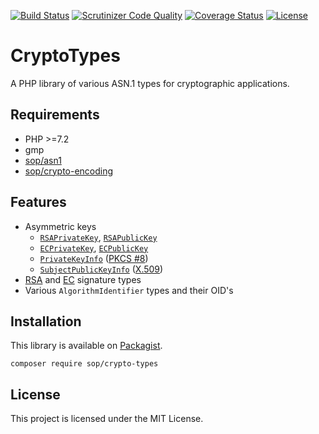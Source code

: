 [![Build Status](https://travis-ci.org/sop/crypto-types.svg?branch=master)](https://travis-ci.org/sop/crypto-types)
[![Scrutinizer Code Quality](https://scrutinizer-ci.com/g/sop/crypto-types/badges/quality-score.png?b=master)](https://scrutinizer-ci.com/g/sop/crypto-types/?branch=master)
[![Coverage Status](https://coveralls.io/repos/github/sop/crypto-types/badge.svg?branch=master)](https://coveralls.io/github/sop/crypto-types?branch=master)
[![License](https://poser.pugx.org/sop/crypto-types/license)](https://github.com/sop/crypto-types/blob/master/LICENSE)

# CryptoTypes

A PHP library of various ASN.1 types for cryptographic applications.

## Requirements

-   PHP >=7.2
-   gmp
-   [sop/asn1](https://github.com/sop/asn1)
-   [sop/crypto-encoding](https://github.com/sop/crypto-encoding)

## Features

-   Asymmetric keys
    -   [`RSAPrivateKey`](https://tools.ietf.org/html/rfc2437#section-11.1.2),
        [`RSAPublicKey`](https://tools.ietf.org/html/rfc2437#section-11.1.1)
    -   [`ECPrivateKey`](https://tools.ietf.org/html/rfc5915#section-3),
        [`ECPublicKey`](https://tools.ietf.org/html/rfc5480#section-2.2)
    -   [`PrivateKeyInfo`](https://tools.ietf.org/html/rfc5208#section-5)
        ([PKCS #8](https://tools.ietf.org/html/rfc5208))
    -   [`SubjectPublicKeyInfo`](https://tools.ietf.org/html/rfc5280#section-4.1)
        ([X.509](https://tools.ietf.org/html/rfc5280))
-   [RSA](https://tools.ietf.org/html/rfc2313#section-10) and
    [EC](https://tools.ietf.org/html/rfc3278#section-8.2) signature types
-   Various `AlgorithmIdentifier` types and their OID's

## Installation

This library is available on
[Packagist](https://packagist.org/packages/sop/crypto-types).

    composer require sop/crypto-types

## License

This project is licensed under the MIT License.
